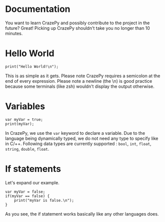 
# Documentation

You want to learn CrazePy and possibly contribute to the project in the future? Great! Picking up CrazePy shouldn't take you no longer than 10 minutes.

# Hello World
```
print("Hello World!\n");
```
This is as simple as it gets. Please note CrazePy requires a semicolon at the end of every expression. Please note a newline (the \n) is good practice because some terminals (like zsh) wouldn't display the output otherwise.

# Variables
```
var myVar = true;
print(myVar);
```
In CrazePy, we use the ```var``` keyword to declare a variable. Due to the language being dynamically typed, we do not need any type to specify like in C/++. Following data types are currently supported : ```bool```, ``int``, ```float```, ```string```, ```double```, ```float```.

# If statements
Let's expand our example.
```
var myVar = false;
if(myVar == false) {
    print("myVar is false.\n");
}
```
As you see, the if statement works basically like any other languages does. 
